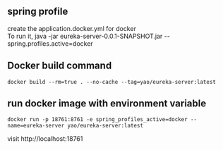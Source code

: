 
## spring profile
create the application.docker.yml for docker  
To run it, java -jar eureka-server-0.0.1-SNAPSHOT.jar --spring.profiles.active=docker

## Docker build command
```$xslt
docker build --rm=true . --no-cache --tag=yao/eureka-server:latest
```

## run docker image with environment variable
```$xslt
docker run -p 18761:8761 -e spring_profiles_active=docker --name=eureka-server yao/eureka-server:latest
```
visit http://localhost:18761

